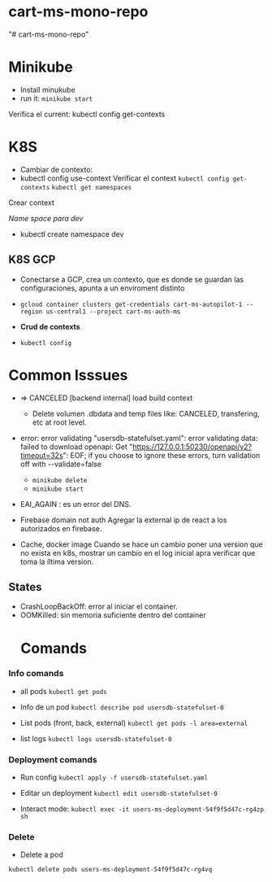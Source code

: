 # cart-ms-mono-repo
"# cart-ms-mono-repo" 

# Minikube
- Install minukube
- run it: ```minikube start```

Verifica el current:
kubectl config get-contexts

# K8S 

- Cambiar de contexto:
- kubectl config use-context <nombre-contexto>
Verificar el context
```kubectl config get-contexts```
```kubectl get namespaces```

Crear context


_Name space para dev_

- kubectl create namespace dev

## K8S GCP
- Conectarse a GCP, crea un contexto, que es donde se guardan las configuraciones, apunta a un enviroment distinto

- ```gcloud container clusters get-credentials cart-ms-autopilot-1 --region us-central1 --project cart-ms-auth-ms```

- __Crud de contexts__
- ```kubectl config```

# Common Isssues

- => CANCELED [backend internal] load build context   
    -   Delete volumen .dbdata and temp files like: CANCELED, transfering, etc at root level.

- error: error validating "usersdb-statefulset.yaml": error validating data: failed to download openapi: Get "https://127.0.0.1:50230/openapi/v2?timeout=32s": EOF; if you choose to ignore these errors, turn validation off with --validate=false

    - ```minikube delete```
    - ```minikube start```

- EAI_AGAIN  : es un error del DNS.

- Firebase domain not auth
    Agregar la external ip de react a los autorizados en firebase.

- Cache, docker image
    Cuando se hace un cambio poner una version que no exista en k8s, mostrar un cambio en el log inicial apra verificar que toma la íltima version.
## States
- CrashLoopBackOff: error al iniciar el container.
- OOMKilled: sin memoria suficiente dentro del container
    # Comands

### Info comands
- all pods
```kubectl get pods```
- Info de un pod
```kubectl describe pod usersdb-statefulset-0```
- List pods (front, back, external)
```kubectl get pods -l area=external``` 

- list logs 
```kubectl logs usersdb-statefulset-0```

### Deployment comands

- Run config
```kubectl apply -f usersdb-statefulset.yaml```
- Editar un deployment
```kubectl edit usersdb-statefulset-0```

- Interact mode:
```kubectl exec -it users-ms-deployment-54f9f5d47c-rg4zp sh```

### Delete
- Delete a pod

```kubectl delete pods users-ms-deployment-54f9f5d47c-rg4vq```
